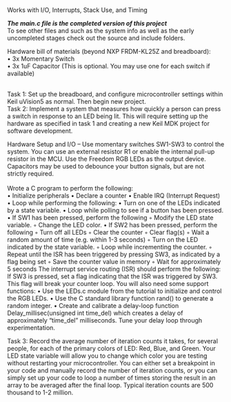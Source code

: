 Works with I/O, Interrupts, Stack Use, and Timing <br/>

***The main.c file is the completed version of this project*** <br/>
To see other files and such as the system info as well as the early uncompleted stages check out the source and include folders.<br/>

Hardware bill of materials (beyond NXP FRDM-KL25Z and breadboard): <br/>
• 3x Momentary Switch <br/>
• 3x 1uF Capacitor (This is optional. You may use one for each switch if available) <br/> <br/>

Task 1: Set up the breadboard, and configure microcontroller settings within Keil uVision5 as normal. Then begin new project. <br/>
Task 2: Implement a system that measures how quickly a person can press a switch in response
to an LED being lit. This will require setting up the hardware as specified in task 1
and creating a new Keil MDK project for software development. <br/>

Hardware Setup and I/O – Use momentary switches SW1-SW3 to control the system. You can
use an external resistor R1 or enable the internal pull-up resistor in the MCU. Use the Freedom
RGB LEDs as the output device. Capacitors may be used to debounce your button signals, but
are not strictly required. <br/> <br/>
Wrote a C program to perform the following: <br/>
• Initialize peripherals
• Declare a counter
• Enable IRQ (Interrupt Request)
• Loop while performing the following:
• Turn on one of the LEDs indicated by a state variable.
• Loop while polling to see if a button has been pressed.
• If SW1 has been pressed, perform the following
◦ Modify the LED state variable.
◦ Change the LED color.
• If SW2 has been pressed, perform the following
◦ Turn off all LEDs
◦ Clear the counter
◦ Clear flag(s)
◦ Wait a random amount of time (e.g. within 1-3 seconds)
◦ Turn on the LED indicated by the state variable.
◦ Loop while incrementing the counter.
◦ Repeat until the ISR has been triggered by pressing SW3, as indicated by a
flag being set
◦ Save the counter value in memory
◦ Wait for approximately 5 seconds
The interrupt service routing (ISR) should perform the following:
If SW3 is pressed, set a flag indicating that the ISR was triggered by SW3.
This flag will break your counter loop.
You will also need some support functions:
• Use the LEDs.c module from the tutorial to initialize and control the RGB LEDs.
• Use the C standard library function rand() to generate a random integer.
• Create and calibrate a delay-loop function Delay_millisec(unsigned int time_del)
which creates a delay of approximately “time_del” milliseconds. Tune your
delay loop through experimentation.

Task 3: Record the average number of iteration counts it takes, for several people, for each of the
primary colors of LED: Red, Blue, and Green. Your LED state variable will allow you to change
which color you are testing without restarting your microcontroller. You can either set a
breakpoint in your code and manually record the number of iteration counts, or you can simply
set up your code to loop a number of times storing the result in an array to be averaged after the
final loop.
Typical iteration counts are 500 thousand to 1-2 million.
